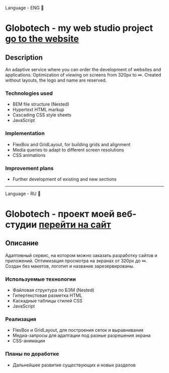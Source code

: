 Language - ENG :statue_of_liberty:    
# Globotech - my web studio project [go to the website](https://dannylawn.github.io/Globotech/index.html "Go to the website")

## Description
An adaptive service where you can order the development of websites and applications.
Optimization of viewing on screens from 320px to ∞. Created without layouts, the logo and name are reserved.

### Technologies used
* BEM file structure (Nested)
* Hypertext HTML markup
* Cascading CSS style sheets
* JavaScript

### Implementation
* FlexBox and GridLayout, for building grids and alignment
* Media queries to adapt to different screen resolutions
* CSS animations

### Improvement plans
* Further development of existing and new sections
  
***
    
Language - RU :house_with_garden:        
# Globotech - проект моей веб-студии [перейти на сайт](https://dannylawn.github.io/Globotech/index.html "Go to the website") 

## Описание
Адаптивный сервис, на котором можно заказать разработку сайтов и приложений.
Оптимизация просмотра на экранах от 320px до ∞. Создан без макетов, логотип и название зарезервированы.

### Используемые технологии
* Файловая структура по БЭМ (Nested) 
* Гипертекстовая разметка HTML 
* Каскадные таблицы стилей CSS
* JavaScript

### Реализация
* FlexBox и GridLayout, для построения сеток и выравнивания
* Медиа-запросы для адаптации под разные разрешения экрана
* CSS-анимации

### Планы по доработке
* Дальнейшее развитие существующих и новых разделов


